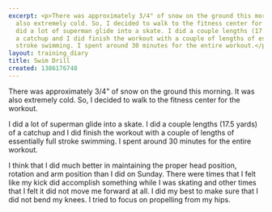 ```yaml
---
excerpt: <p>There was approximately 3/4" of snow on the ground this morning. It was
  also extremely cold. So, I decided to walk to the fitness center for the workout.</p><p>I
  did a lot of superman glide into a skate. I did a couple lengths (17.5 yards) of
  a catchup and I did finish the workout with a couple of lengths of essentially full
  stroke swimming. I spent around 30 minutes for the entire workout.</p>
layout: training_diary
title: Swim Drill
created: 1386176748
---
```

<p>There was approximately 3/4" of snow on the ground this morning. It was also extremely cold. So, I decided to walk to the fitness center for the workout.</p><p>I did a lot of superman glide into a skate. I did a couple lengths (17.5 yards) of a catchup and I did finish the workout with a couple of lengths of essentially full stroke swimming. I spent around 30 minutes for the entire workout.</p><p>I think that I did much better in maintaining the proper head position, rotation and arm position than I did on Sunday. There were times that I felt like my kick did accomplish something while I was skating and other times that I felt it did not move me forward at all. I did my best to make sure that I did not bend my knees. I tried to focus on propelling from my hips.</p>
